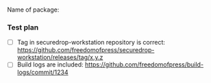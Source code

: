 ###
Name of package:


### Test plan

- [ ] Tag in securedrop-workstation repository is correct: https://github.com/freedomofpress/securedrop-workstation/releases/tag/x.y.z
- [ ] Build logs are included: https://github.com/freedomofpress/build-logs/commit/1234
